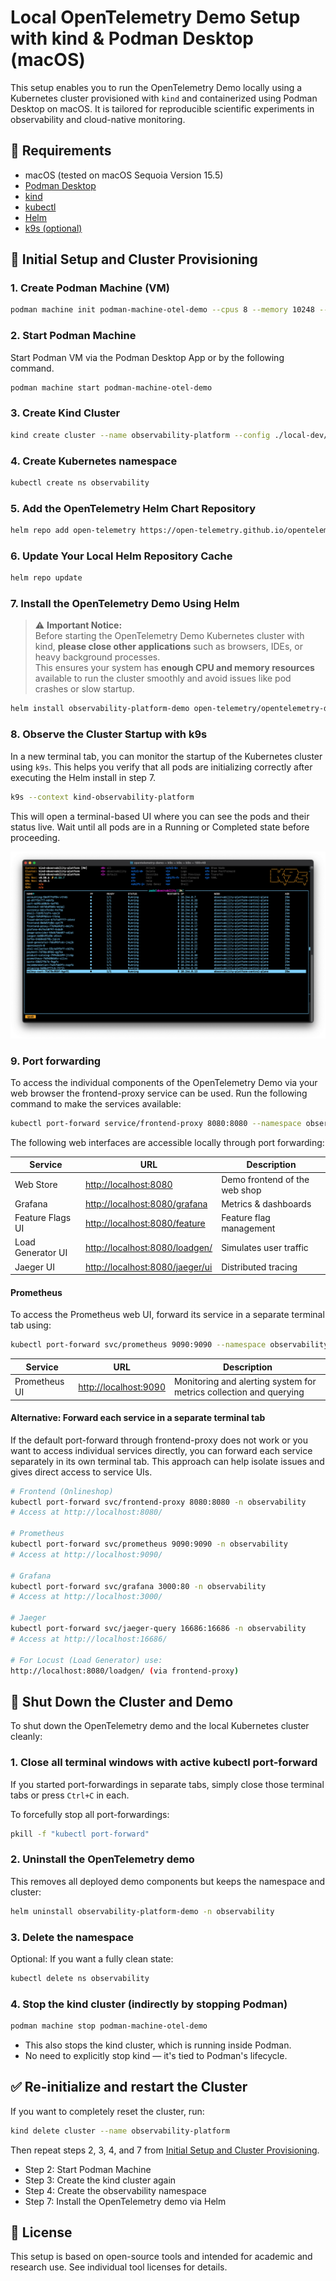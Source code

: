 # Local OpenTelemetry Demo Setup with kind & Podman Desktop (macOS)

This setup enables you to run the OpenTelemetry Demo locally using a Kubernetes cluster provisioned with `kind` and containerized using Podman Desktop on macOS. It is tailored for reproducible scientific experiments in observability and cloud-native monitoring.

## 🧰 Requirements

- macOS (tested on macOS Sequoia Version 15.5)
- [Podman Desktop](https://podman.io/)
- [kind](https://kind.sigs.k8s.io/)
- [kubectl](https://kubernetes.io/docs/tasks/tools/)
- [Helm](https://helm.sh/)
- [k9s (optional)](https://k9scli.io/)

## 🚀 Initial Setup and Cluster Provisioning

### 1. Create Podman Machine (VM)
```bash
podman machine init podman-machine-otel-demo --cpus 8 --memory 10248 --disk-size 150
```

### 2. Start Podman Machine
Start Podman VM via the Podman Desktop App or by the following command.

```bash
podman machine start podman-machine-otel-demo
```

### 3. Create Kind Cluster

```bash
kind create cluster --name observability-platform --config ./local-dev/kind-config.yaml
```

### 4. Create Kubernetes namespace
```bash
kubectl create ns observability
```

### 5. Add the OpenTelemetry Helm Chart Repository
```bash
helm repo add open-telemetry https://open-telemetry.github.io/opentelemetry-helm-charts
```

### 6. Update Your Local Helm Repository Cache
```bash
helm repo update
```

### 7. Install the OpenTelemetry Demo Using Helm
> ⚠️ **Important Notice:**  
> Before starting the OpenTelemetry Demo Kubernetes cluster with kind, **please close other applications** such as browsers, IDEs, or heavy background processes.  
> This ensures your system has **enough CPU and memory resources** available to run the cluster smoothly and avoid issues like pod crashes or slow startup.
```bash
helm install observability-platform-demo open-telemetry/opentelemetry-demo --namespace observability
```

### 8. Observe the Cluster Startup with k9s
In a new terminal tab, you can monitor the startup of the Kubernetes cluster using ```k9s```. This helps you verify that all pods are initializing correctly after executing the Helm install in step 7.

```bash
k9s --context kind-observability-platform
```
This will open a terminal-based UI where you can see the pods and their status live. Wait until all pods are in a Running or Completed state before proceeding.

![k9s running screenshot](./readme-img/k9s-opentelemetry-demo-screenshot-2025-07-10.png)

### 9. Port forwarding
To access the individual components of the OpenTelemetry Demo via your web browser the frontend-proxy service can be used. Run the following command to make the services available:

```bash
kubectl port-forward service/frontend-proxy 8080:8080 --namespace observability
```

The following web interfaces are accessible locally through port forwarding:

| Service             | URL                                  | Description                      |
|---------------------|---------------------------------------|----------------------------------|
| Web Store           | [http://localhost:8080](http://localhost:8080)                 | Demo frontend of the web shop   |
| Grafana             | [http://localhost:8080/grafana](http://localhost:8080/grafana) | Metrics & dashboards            |
| Feature Flags UI    | [http://localhost:8080/feature](http://localhost:8080/feature) | Feature flag management         |
| Load Generator UI   | [http://localhost:8080/loadgen/](http://localhost:8080/loadgen/) | Simulates user traffic          |
| Jaeger UI           | [http://localhost:8080/jaeger/ui](http://localhost:8080/jaeger/ui) | Distributed tracing             |


#### Prometheus
To access the Prometheus web UI, forward its service in a separate terminal tab using:

```bash
kubectl port-forward svc/prometheus 9090:9090 --namespace observability
```
| Service             | URL                                  | Description                      |
|---------------------|---------------------------------------|----------------------------------|
| Prometheus UI           | [http://localhost:9090](http://localhost:9090)                 | Monitoring and alerting system for metrics collection and querying |

#### Alternative: Forward each service in a separate terminal tab
If the default port-forward through frontend-proxy does not work or you want to access individual services directly, you can forward each service separately in its own terminal tab. This approach can help isolate issues and gives direct access to service UIs.

```bash
# Frontend (Onlineshop)
kubectl port-forward svc/frontend-proxy 8080:8080 -n observability
# Access at http://localhost:8080/

# Prometheus
kubectl port-forward svc/prometheus 9090:9090 -n observability
# Access at http://localhost:9090/

# Grafana
kubectl port-forward svc/grafana 3000:80 -n observability
# Access at http://localhost:3000/

# Jaeger
kubectl port-forward svc/jaeger-query 16686:16686 -n observability
# Access at http://localhost:16686/

# For Locust (Load Generator) use:
http://localhost:8080/loadgen/ (via frontend-proxy)
```

## 🛑 Shut Down the Cluster and Demo
To shut down the OpenTelemetry demo and the local Kubernetes cluster cleanly:

### 1. Close all terminal windows with active kubectl port-forward
If you started port-forwardings in separate tabs, simply close those terminal tabs or press ```Ctrl+C``` in each.

To forcefully stop all port-forwardings:
```bash
pkill -f "kubectl port-forward"
```

### 2. Uninstall the OpenTelemetry demo
This removes all deployed demo components but keeps the namespace and cluster:
```bash
helm uninstall observability-platform-demo -n observability
```

### 3. Delete the namespace
Optional: If you want a fully clean state:

```bash
kubectl delete ns observability
```

### 4. Stop the kind cluster (indirectly by stopping Podman)
```bash
podman machine stop podman-machine-otel-demo
```
- This also stops the kind cluster, which is running inside Podman.
- No need to explicitly stop kind — it's tied to Podman's lifecycle.


## ✅ Re-initialize and restart the Cluster
If you want to completely reset the cluster, run:

```bash
kind delete cluster --name observability-platform
```

Then repeat steps 2, 3, 4, and 7 from [Initial Setup and Cluster Provisioning](#1-initial-setup-and-cluster-provisioning).

- Step 2: Start Podman Machine
- Step 3: Create the kind cluster again
- Step 4: Create the observability namespace
- Step 7: Install the OpenTelemetry demo via Helm


## 📄 License
This setup is based on open-source tools and intended for academic and research use. See individual tool licenses for details.


